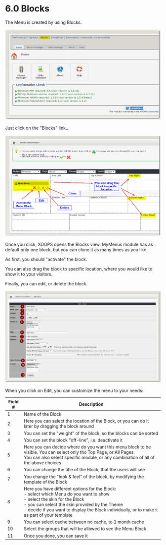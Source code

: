 # 6.0 Blocks

The Menu is created by using Blocks. 

![](/en/assets/blocks1.png)

Just click on the "Blocks" link...

![](/en/assets/blocks2.png)

Once you click, XOOPS opens the Blocks view. MyMenus module has as default only one block, but you can clone it as many times as you like.

As first, you should "activate" the block. 

You can also drag the block to specific location, where you would like to show it to your visitors. 

Finally, you can edit, or delete the block.


![](/en/assets/blocks3.png)

When you click on Edit, you can customize the menu to your needs:


|Field #|Description|
|--|--|
|1|Name of the Block|
|2|Here you can select the location of the Block, or you can do it later by dragging the block around |
|3|You can set the "weight" of the block, so the blocks can be sorted |
|4|You can set the block "off-line", i.e. deactivate it|
|5|Here you can decide where do you want this menu block to be visible. You can select only tho Top Page, or All Pages.<br>You can also select specific module, or any combination of all of the above choices|
|6|You can change the title of the Block, that the users will see|
|7|You change the "look & feel" of the block, by modifying the template of the Block|
|8|Here you have different options for the Block:<br>- select which Menu do you want to show <br>- select the skin for the Block <br>- you can select the skin provided by the Theme <br>- decide if you want to display the Block individually, or to make it as part of your template |
|9|You can select cache between no cache, to 1 month cache|
|10|Select the groups that will be allowed to see the Menu Block|
|11|Once you done, you can save it|







